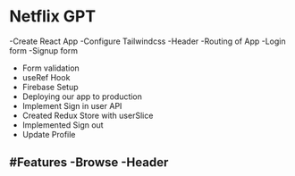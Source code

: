 # Netflix GPT
-Create React App
-Configure Tailwindcss
-Header
-Routing of App
-Login form
-Signup form
- Form validation
- useRef Hook
- Firebase Setup
- Deploying our app to production
- Implement Sign in user API
- Created Redux Store with userSlice
- Implemented Sign out
- Update Profile

#Features
-Browse
  -Header
  -